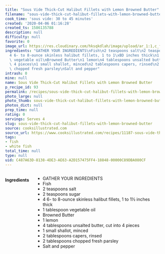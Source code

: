 ```yaml
---
title: "Sous Vide Thick-Cut Halibut Fillets with Lemon Browned Butter"
filename: "sous-vide-thick-cut-halibut-fillets-with-lemon-browned-butter"
cook_time: 'sous vide: 30 to 45 minutes'
created: '2020-04-06 01:16:28'
created_ts: 1586135788
description: null
difficulty: null
favorite: 0
image_url: https://res.cloudinary.com/hksqkdlah/image/upload/ar_1:1,c_fill,dpr_2.0,f_auto,fl_lossy.progressive.strip_profile,g_faces:auto,q_auto:low,w_344/41833-sfs-thick-cut-halibut-fillets-lemon-brown-butter-22
ingredients: "GATHER YOUR INGREDIENTS\nFish\n2 teaspoons salt\n2 teaspoons sugar\n\
  4 6- to 8-ounce skinless halibut fillets, 1 to 1\xBD inches thick\n1 tablespoon\
  \ vegetable oil\nBrowned Butter\n1 lemon\n4 tablespoons unsalted butter, cut into\
  \ 4 pieces\n1 small shallot, minced\n2 tablespoons capers, rinsed\n2 tablespoons\
  \ chopped fresh parsley\nSalt and pepper"
intrash: 0
mine: null
name: Sous Vide Thick-Cut Halibut Fillets with Lemon Browned Butter
p_recipe_id: 93
permalink: /recipes/sous-vide-thick-cut-halibut-fillets-with-lemon-browned-butter
photo_large: null
photo_thumb: sous-vide-thick-cut-halibut-fillets-with-lemon-browned-butter-thumb.jpg
photos_dict: null
prep_time: null
rating: 0
servings: Serves 4
slug: sous-vide-thick-cut-halibut-fillets-with-lemon-browned-butter
source: cooksillustrated.com
source_url: https://www.cooksillustrated.com/recipes/11187-sous-vide-thick-cut-halibut-fillets-with-lemon-browned-butter?incode=MCSCM00L0&ref=new_search_experience_3
tags:
- fish
- white fish
total_time: null
type: null
uid: C487A63D-8138-4DE3-AE63-A2D157475FF4-18848-00000C89DBA080CF
---
```

<div class="large-8 medium-7 columns" id="writeup">	</div><!-- #writeup -->
</div><!-- #row-one -->
<div class="row" id="row-two">	<div class="medium-4 small-5 columns" id="ingredients"><h4>Ingredients</h4><div class="box box-ingredients content"><ul>
<li>GATHER YOUR INGREDIENTS</li>
<li>Fish</li>
<li>2 teaspoons salt</li>
<li>2 teaspoons sugar</li>
<li>4 6- to 8-ounce skinless halibut fillets, 1 to 1½ inches thick</li>
<li>1 tablespoon vegetable oil</li>
<li>Browned Butter</li>
<li>1 lemon</li>
<li>4 tablespoons unsalted butter, cut into 4 pieces</li>
<li>1 small shallot, minced</li>
<li>2 tablespoons capers, rinsed</li>
<li>2 tablespoons chopped fresh parsley</li>
<li>Salt and pepper</li>
</ul>
</div>	</div>	<div class="medium-6 small-7 columns" id="directions">	</div>